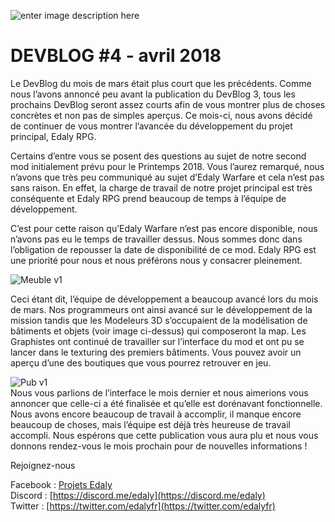 ![enter image description here](https://www.edaly.fr/wp-content/uploads/2018/04/DB_4_Website.png)
# DEVBLOG #4 - avril 2018

Le DevBlog du mois de mars était plus court que les précédents. Comme nous l’avons annoncé peu avant la publication du DevBlog 3, tous les prochains DevBlog seront assez courts afin de vous montrer plus de choses concrètes et non pas de simples aperçus. Ce mois-ci, nous avons décidé de continuer de vous montrer l’avancée du développement du projet principal, Edaly RPG.

Certains d’entre vous se posent des questions au sujet de notre second mod initialement prévu pour le Printemps 2018. Vous l’aurez remarqué, nous n’avons que très peu communiqué au sujet d’Edaly Warfare et cela n’est pas sans raison. En effet, la charge de travail de notre projet principal est très conséquente et Edaly RPG prend beaucoup de temps à l’équipe de développement.

C’est pour cette raison qu’Edaly Warfare n’est pas encore disponible, nous n’avons pas eu le temps de travailler dessus. Nous sommes donc dans l’obligation de repousser la date de disponibilité de ce mod. Edaly RPG est une priorité pour nous et nous préférons nous y consacrer pleinement.

![Meuble v1](https://www.edaly.fr/wp-content/uploads/2018/04/image2-1024x481.png)

Ceci étant dit, l’équipe de développement a beaucoup avancé lors du mois de mars. Nos programmeurs ont ainsi avancé sur le développement de la mission tandis que les Modeleurs 3D s’occupaient de la modélisation de bâtiments et objets (voir image ci-dessus) qui composeront la map. Les Graphistes ont continué de travailler sur l’interface du mod et ont pu se lancer dans le texturing des premiers bâtiments. Vous pouvez avoir un aperçu d’une des boutiques que vous pourrez retrouver en jeu.

![Pub v1](https://www.edaly.fr/wp-content/uploads/2018/04/image1-1024x487.png)  
Nous vous parlions de l’interface le mois dernier et nous aimerions vous annoncer que celle-ci a été finalisée et qu’elle est dorénavant fonctionnelle. Nous avons encore beaucoup de travail à accomplir, il manque encore beaucoup de choses, mais l’équipe est déjà très heureuse de travail accompli. Nous espérons que cette publication vous aura plu et nous vous donnons rendez-vous le mois prochain pour de nouvelles informations !

Rejoignez-nous

Facebook : [Projets Edaly](https://www.facebook.com/Projets-Edaly-216092102257899/)  
Discord : [https://discord.me/edaly](https://discord.me/edaly)  
Twitter : [https://twitter.com/edalyfr](https://twitter.com/edalyfr)
